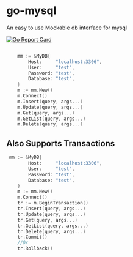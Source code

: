 # go-mysql
An easy to use Mockable db interface for mysql

[![Go Report Card](https://goreportcard.com/badge/github.com/GolangToolKits/go-mysql)](https://goreportcard.com/report/github.com/GolangToolKits/go-mysql)

```go

    mm := &MyDB{
	    Host:     "localhost:3306",
	    User:     "test",
	    Password: "test",
	    Database: "test",				
    }
    m := mm.New()
    m.Connect()
    m.Insert(query, args...)
    m.Update(query, args...)
    m.Get(query, args...)
    m.GetList(query, args...)
    m.Delete(query, args...)

```

## Also Supports Transactions

```go
 mm := &MyDB{
	    Host:     "localhost:3306",
	    User:     "test",
	    Password: "test",
	    Database: "test",				
    }
    m := mm.New()
    m.Connect()
    tr := m.BeginTransaction()
    tr.Insert(query, args...)
    tr.Update(query, args...)
    tr.Get(query, args...)
    tr.GetList(query, args...)
    tr.Delete(query, args...)
    tr.Commit()
    //Or
    tr.Rollback()


```
